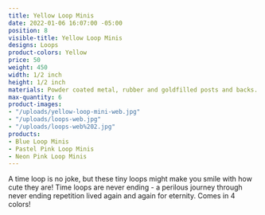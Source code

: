 ```yaml
---
title: Yellow Loop Minis
date: 2022-01-06 16:07:00 -05:00
position: 8
visible-title: Yellow Loop Minis
designs: Loops
product-colors: Yellow
price: 50
weight: 450
width: 1/2 inch
height: 1/2 inch
materials: Powder coated metal, rubber and goldfilled posts and backs.
max-quantity: 6
product-images:
- "/uploads/yellow-loop-mini-web.jpg"
- "/uploads/loops-web.jpg"
- "/uploads/loops-web%202.jpg"
products:
- Blue Loop Minis
- Pastel Pink Loop Minis
- Neon Pink Loop Minis
---
```


A time loop is no joke, but these tiny loops might make you smile with how cute they are! Time loops are never ending - a perilous journey through never ending repetition lived again and again for eternity. Comes in 4 colors!